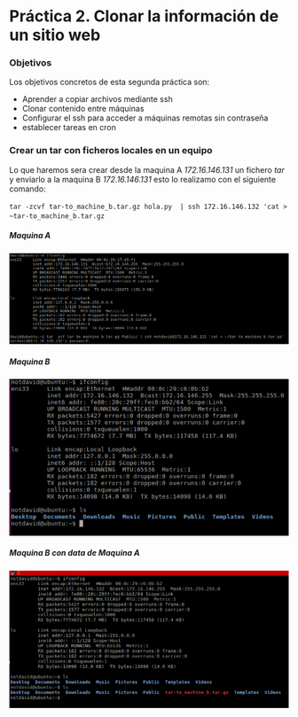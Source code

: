 # Práctica 2. Clonar la información de un sitio web

### Objetivos

Los objetivos concretos de esta segunda práctica son:
<br>
- Aprender a copiar archivos mediante ssh
- Clonar contenido entre máquinas
- Configurar el ssh para acceder a máquinas remotas sin contraseña
- establecer tareas en cron


### Crear un tar con ficheros locales en un equipo
Lo que haremos sera crear desde la maquina A *172.16.146.131* un fichero *tar* y enviarlo a la maquina B *172.16.146.131*
esto lo realizamo con el siguiente comando:

`tar -zcvf tar-to_machine_b.tar.gz hola.py  | ssh 172.16.146.132 'cat > ~tar-to_machine_b.tar.gz`

##### Maquina A

![ssh_a_b](./img/machine_a.png)

##### Maquina B

![ssh_a_b](./img/machine_b.png)


##### Maquina B con data de Maquina A

![ssh_a_b](./img/machine_b_sent.png)
